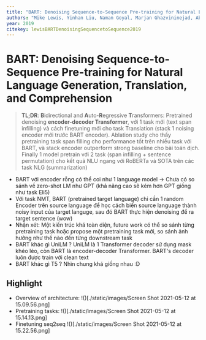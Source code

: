 ```yaml
---
title: "BART: Denoising Sequence-to-Sequence Pre-training for Natural Language Generation, Translation, and Comprehension"
authors: "Mike Lewis, Yinhan Liu, Naman Goyal, Marjan Ghazvininejad, Abdelrahman Mohamed, Omer Levy, Ves Stoyanov, Luke Zettlemoyer"
year: 2019
citekey: lewisBARTDenoisingSequencetoSequence2019
---
```


# BART: Denoising Sequence-to-Sequence Pre-training for Natural Language Generation, Translation, and Comprehension
> **TL;DR**:  **B**idirectional and **A**uto-**R**egressive **T**ransformers: Pretrained denoising **encoder-decoder Transformer**, với 1 task mới (text span infilling) và cách finetuning mới cho task Translation (stack 1 noising encoder mới trước BART encoder). Ablation study cho thấy pretraining task span filling cho performance tốt trên nhiều task với BART, và stack encoder outperform strong baseline cho bài toán dịch. Finally 1 model pretrain với 2 task (span infilling + sentence permutation) cho kết quả NLU ngang với RoBERTa và SOTA trên các task NLG (summarization)

- BART với encoder rỗng có thể coi như 1 language model -> Chưa có so sánh về zero-shot LM như GPT (khả năng cao sẽ kém hơn GPT giống như task Eli5)
- Với task NMT, BART (pretrained target language) chỉ cần 1 random Encoder trên source language để học cách biến source language thành noisy input của target languge, sau đó BART thực hiện denoising để ra target sentence (wow)
- Nhận xét: Một kiến trúc khá toàn diện, future work có thể so sánh từng pretraining task hoặc propose một pretraining task mới, so sánh ảnh hưởng như thế nào đến từng downstream task
- BART khác gì UniLM ? UniLM là 1 Transformer decoder sử dụng mask khéo léo, còn BART là encoder-decoder Transformer. BART's decoder luôn được train với clean text
- BART khác gì T5 ? Nhìn chung khá giống nhau :D

## Highlight
- Overview of architecture: !()[./static/images/Screen Shot 2021-05-12 at 15.09.56.png]
- Pretraining tasks: !()[./static/images/Screen Shot 2021-05-12 at 15.14.13.png]
- Finetuning seq2seq !()[./static/images/Screen Shot 2021-05-12 at 15.22.56.png]